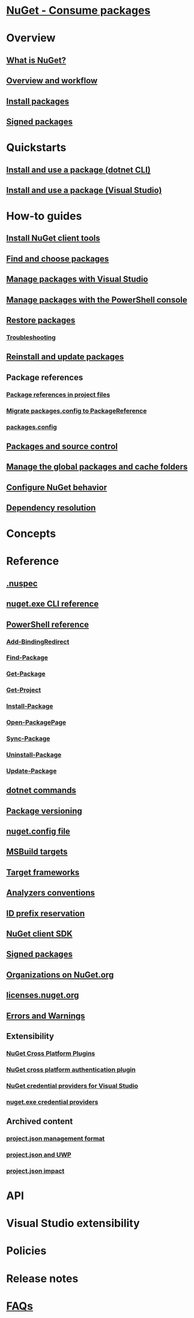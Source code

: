 # [NuGet - Consume packages](../index.md#pivot=consume)
# Overview
## [What is NuGet?](../what-is-nuget?toc=/nuget/consume-packages/toc.json)
## [Overview and workflow](overview-and-workflow.md)
## [Install packages](ways-to-install-a-package.md)
## [Signed packages](installing-signed-packages.md)
# Quickstarts
## [Install and use a package (dotnet CLI)](../quickstart/install-and-use-a-package-using-the-dotnet-cli.md)
## [Install and use a package (Visual Studio)](../quickstart/install-and-use-a-package-in-visual-studio.md)
# How-to guides
## [Install NuGet client tools](../install-nuget-client-tools.md)
## [Find and choose packages](finding-and-choosing-packages.md)
## [Manage packages with Visual Studio](../tools/package-manager-ui.md)
## [Manage packages with the PowerShell console](../tools/package-manager-console.md)
## [Restore packages](package-restore.md)
### [Troubleshooting](package-restore-troubleshooting.md)
## [Reinstall and update packages](reinstalling-and-updating-packages.md)
## Package references
### [Package references in project files](package-references-in-project-files.md)
### [Migrate packages.config to PackageReference](../reference/migrate-packages-config-to-package-reference.md)
### [packages.config](../reference/packages-config.md)
## [Packages and source control](packages-and-source-control.md)
## [Manage the global packages and cache folders](managing-the-global-packages-and-cache-folders.md)
## [Configure NuGet behavior](configuring-nuget-behavior.md)
## [Dependency resolution](dependency-resolution.md)
# Concepts
# Reference
## [.nuspec](../reference/nuspec.md)
## [nuget.exe CLI reference](../tools/nuget-exe-cli-reference.md)
## [PowerShell reference](../tools/powershell-reference.md)
### [Add-BindingRedirect](../tools/ps-ref-add-bindingredirect.md)
### [Find-Package](../tools/ps-ref-find-package.md)
### [Get-Package](../tools/ps-ref-get-package.md)
### [Get-Project](../tools/ps-ref-get-project.md)
### [Install-Package](../tools/ps-ref-install-package.md)
### [Open-PackagePage](../tools/ps-ref-open-packagepage.md)
### [Sync-Package](../tools/ps-ref-sync-package.md)
### [Uninstall-Package](../tools/ps-ref-uninstall-package.md)
### [Update-Package](../tools/ps-ref-update-package.md)
## [dotnet commands](../tools/dotnet-Commands.md)
## [Package versioning](../reference/package-versioning.md)
## [nuget.config file](../reference/nuget-config-file.md)
## [MSBuild targets](../reference/msbuild-targets.md)
## [Target frameworks](../reference/target-frameworks.md)
## [Analyzers conventions](../reference/analyzers-conventions.md)
## [ID prefix reservation](../reference/id-prefix-reservation.md)
## [NuGet client SDK](../reference/nuget-client-sdk.md)
## [Signed packages](../reference/signed-packages-reference.md)
## [Organizations on NuGet.org](../reference/organizations-on-nuget-org.md)
## [licenses.nuget.org](.../reference/licenses.nuget.org.md)
## [Errors and Warnings](../reference/Errors-and-Warnings.md)
## Extensibility
### [NuGet Cross Platform Plugins](reference/extensibility/NuGet-Cross-Platform-Plugins.md)
### [NuGet cross platform authentication plugin](reference/extensibility/nuget-cross-platform-authentication-plugin.md)
### [NuGet credential providers for Visual Studio](reference/extensibility/nuget-credential-providers-for-visual-studio.md)
### [nuget.exe credential providers](reference/extensibility/nuget-exe-credential-providers.md)
## Archived content
### [project.json management format](archive/project-json.md)
### [project.json and UWP](archive/project-json-and-uwp.md)
### [project.json impact](archive/project-json-impact.md)
# API
# Visual Studio extensibility
# Policies
# Release notes
# [FAQs](faqs/nuget-faq.md)
